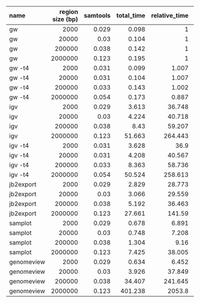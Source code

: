 | name       |   region size (bp) |   samtools |   total_time |   relative_time |   start_time |   render |   relative_render_time |   total_mem |   start_mem |   relative_mem |
|:-----------|-------------------:|-----------:|-------------:|----------------:|-------------:|---------:|-----------------------:|------------:|------------:|---------------:|
| gw         |               2000 |      0.029 |        0.098 |           1     |        0.09  |    0.009 |                  1     |       0.06  |       0.059 |          1     |
| gw         |              20000 |      0.03  |        0.104 |           1     |        0.09  |    0.014 |                  1     |       0.06  |       0.059 |          1     |
| gw         |             200000 |      0.038 |        0.142 |           1     |        0.09  |    0.053 |                  1     |       0.064 |       0.059 |          1     |
| gw         |            2000000 |      0.123 |        0.195 |           1     |        0.09  |    0.106 |                  1     |       0.075 |       0.059 |          1     |
| gw -t4     |               2000 |      0.031 |        0.099 |           1.007 |        0.09  |    0.009 |                  1.074 |       0.062 |       0.059 |          1.045 |
| gw -t4     |              20000 |      0.031 |        0.104 |           1.007 |        0.09  |    0.015 |                  1.052 |       0.063 |       0.059 |          1.056 |
| gw -t4     |             200000 |      0.033 |        0.143 |           1.002 |        0.09  |    0.053 |                  1.007 |       0.075 |       0.059 |          1.17  |
| gw -t4     |            2000000 |      0.054 |        0.173 |           0.887 |        0.09  |    0.084 |                  0.791 |       0.16  |       0.059 |          2.148 |
| igv        |               2000 |      0.029 |        3.613 |          36.748 |        3.377 |    0.236 |                 26.977 |       0.341 |       0.252 |          5.701 |
| igv        |              20000 |      0.03  |        4.224 |          40.718 |        3.377 |    0.847 |                 59.758 |       0.469 |       0.252 |          7.801 |
| igv        |             200000 |      0.038 |        8.43  |          59.207 |        3.377 |    5.054 |                 95.666 |       0.805 |       0.252 |         12.575 |
| igv        |            2000000 |      0.123 |       51.663 |         264.443 |        3.377 |   48.286 |                456.376 |       4.867 |       0.252 |         65.152 |
| igv -t4    |               2000 |      0.031 |        3.628 |          36.9   |        3.377 |    0.251 |                 28.686 |       0.314 |       0.252 |          5.261 |
| igv -t4    |              20000 |      0.031 |        4.208 |          40.567 |        3.377 |    0.832 |                 58.652 |       0.383 |       0.252 |          6.372 |
| igv -t4    |             200000 |      0.033 |        8.363 |          58.736 |        3.377 |    4.986 |                 94.396 |       1.029 |       0.252 |         16.072 |
| igv -t4    |            2000000 |      0.054 |       50.524 |         258.613 |        3.377 |   47.147 |                445.611 |       5.663 |       0.252 |         75.799 |
| jb2export  |               2000 |      0.029 |        2.829 |          28.773 |        2.668 |    0.161 |                 18.423 |       0.493 |       0.445 |          8.252 |
| jb2export  |              20000 |      0.03  |        3.066 |          29.559 |        2.668 |    0.399 |                 28.129 |       0.53  |       0.445 |          8.82  |
| jb2export  |             200000 |      0.038 |        5.192 |          36.463 |        2.668 |    2.524 |                 47.785 |       0.947 |       0.445 |         14.799 |
| jb2export  |            2000000 |      0.123 |       27.661 |         141.59  |        2.668 |   24.994 |                236.23  |       4.701 |       0.445 |         62.925 |
| samplot    |               2000 |      0.029 |        0.678 |           6.891 |        0.57  |    0.108 |                 12.281 |       0.127 |       0.117 |          2.117 |
| samplot    |              20000 |      0.03  |        0.748 |           7.208 |        0.57  |    0.178 |                 12.538 |       0.131 |       0.117 |          2.177 |
| samplot    |             200000 |      0.038 |        1.304 |           9.16  |        0.57  |    0.734 |                 13.902 |       0.158 |       0.117 |          2.472 |
| samplot    |            2000000 |      0.123 |        7.425 |          38.005 |        0.57  |    6.855 |                 64.789 |       0.536 |       0.117 |          7.169 |
| genomeview |               2000 |      0.029 |        0.634 |           6.452 |        0.231 |    0.404 |                 46.078 |       0.143 |       0.14  |          2.392 |
| genomeview |              20000 |      0.03  |        3.926 |          37.849 |        0.231 |    3.696 |                260.665 |       0.144 |       0.14  |          2.403 |
| genomeview |             200000 |      0.038 |       34.407 |         241.645 |        0.231 |   34.176 |                646.969 |       0.157 |       0.14  |          2.453 |
| genomeview |            2000000 |      0.123 |      401.238 |        2053.8   |        0.231 |  401.007 |               3790.13  |       0.258 |       0.14  |          3.449 |